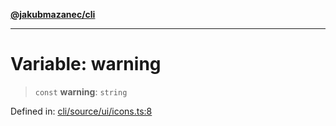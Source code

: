 [**@jakubmazanec/cli**](../../../../README.md)

---

# Variable: warning

> `const` **warning**: `string`

Defined in:
[cli/source/ui/icons.ts:8](https://github.com/jakubmazanec/tools/blob/a9ba87d349a220bbed24d161794f90a6ba6009e5/packages/cli/source/ui/icons.ts#L8)
